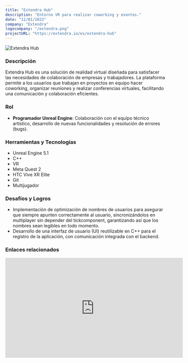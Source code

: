 ```yaml
---
title: "Extendra Hub"
description: "Entorno VR para realizar coworking y eventos."
date: "11/01/2023"
company: "Extendra"
logocompany: "/extendra.png"
projectURL: "https://extendra.io/es/extendra-hub"
---
```

![Extendra Hub](/ExtendraHubWorking.png)

### Descripción

Extendra Hub es una solución de realidad virtual diseñada para satisfacer las necesidades de colaboración de empresas y trabajadores. La plataforma permite a los usuarios que trabajan en proyectos en equipo hacer coworking, organizar reuniones y realizar conferencias virtuales, facilitando una comunicación y colaboración eficientes.

### Rol

- **Programador Unreal Engine**: Colaboración con el equipo técnico artístico, desarrollo de nuevas funcionalidades y resolución de errores (bugs).

### Herramientas y Tecnologías

- Unreal Engine 5.1
- C++
- VR
- Meta Quest 2
- HTC Vive XR Elite
- Git
- Multijugador

### Desafíos y Logros

- Implementación de optimización de nombres de usuarios para asegurar que siempre apunten correctamente al usuario, sincronizándolos en multiplayer sin depender del tickcomponent, garantizando así que los nombres sean legibles en todo momento.
- Desarrollo de una interfaz de usuario (UI) reutilizable en C++ para el registro de la aplicación, con comunicación integrada con el backend.

### Enlaces relacionados

<iframe width="560" height="315" src="https://www.youtube.com/embed/IvzYb8OO788?si=-Cz2McC6mtosA0nk" title="YouTube video player" frameborder="0" allow="accelerometer; autoplay; clipboard-write; encrypted-media; gyroscope; picture-in-picture; web-share" referrerpolicy="strict-origin-when-cross-origin" allowfullscreen></iframe>